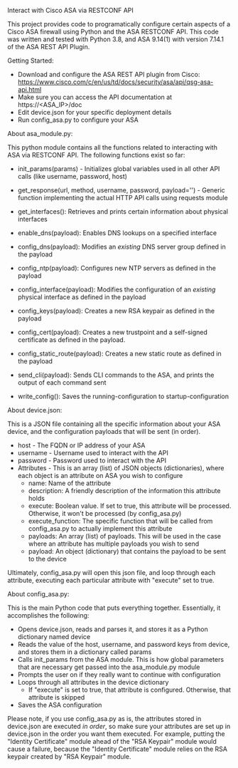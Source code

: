 Interact with Cisco ASA via RESTCONF API

This project provides code to programatically configure certain aspects of a Cisco ASA firewall using Python and the ASA RESTCONF API. This code was written and tested with Python 3.8, and ASA 9.14(1) with version 7.14.1 of the ASA REST API Plugin.

Getting Started:

- Download and configure the ASA REST API plugin from Cisco: https://www.cisco.com/c/en/us/td/docs/security/asa/api/qsg-asa-api.html
- Make sure you can access the API documentation at https://<ASA_IP>/doc
- Edit device.json for your specific deployment details
- Run config_asa.py to configure your ASA

About asa_module.py:

This python module contains all the functions related to interacting with ASA via RESTCONF API. The following functions exist so far:
   - init_params(params) - Initializes global variables used in all other API calls (like username, password, host)
   - get_response(url, method, username, password, payload='') - Generic function implementing the actual HTTP API calls using requests module
   
   - get_interfaces(): Retrieves and prints certain information about physical interfaces
   - enable_dns(payload): Enables DNS lookups on a specified interface
   - config_dns(payload): Modifies an *existing* DNS server group defined in the payload
   - config_ntp(payload): Configures new NTP servers as defined in the payload
   - config_interface(payload): Modifies the configuration of an *existing* physical interface as defined in the payload
   - config_keys(payload): Creates a new RSA keypair as defined in the payload
   - config_cert(payload): Creates a new trustpoint and a self-signed certificate as defined in the payload.
   - config_static_route(payload): Creates a new static route as defined in the payload
   - send_cli(payload): Sends CLI commands to the ASA, and prints the output of each command sent
   - write_config(): Saves the running-configuration to startup-configuration
   
About device.json:

This is a JSON file containing all the specific information about your ASA device, and the configuration payloads that will be sent (in order).
   - host - The FQDN or IP address of your ASA
   - username - Username used to interact with the API
   - password - Password used to interact with the API
   - Attributes - This is an array (list) of JSON objects (dictionaries), where each object is an attribute on ASA you wish to configure
      - name: Name of the attribute
      - description: A friendly description of the information this attribute holds
      - execute: Boolean value.  If set to true, this attribute will be processed. Otherwise, it won't be processed (by config_asa.py)
      - execute_function: The specific function that will be called from config_asa.py to actually implement this attribute
      - payloads: An array (list) of payloads.  This will be used in the case where an attribute has multiple payloads you wish to send
      - payload: An object (dictionary) that contains the payload to be sent to the device
     
Ultimately, config_asa.py will open this json file, and loop through each attribute, executing each particular attribute with "execute" set to true.

About config_asa.py:

This is the main Python code that puts everything together. Essentially, it accomplishes the following:
   - Opens device.json, reads and parses it, and stores it as a Python dictionary named device
   - Reads the value of the host, username, and password keys from device, and stores them in a dictionary called params
   - Calls init_params from the ASA module.  This is how global parameters that are necessary get passed into the asa_module.py module 
   - Prompts the user on if they really want to continue with configuration
   - Loops through all attributes in the device dictionary
      - If "execute" is set to true, that attribute is configured.  Otherwise, that attribute is skipped
   - Saves the ASA configuration
   
Please note, if you use config_asa.py as is, the attributes stored in device.json are executed *in order*, so make sure your attributes are set up in device.json in the order you want them executed.  For example, putting the "Identity Certificate" module ahead of the "RSA Keypair" module would cause a failure, because the "Identity Certificate" module relies on the RSA keypair created by "RSA Keypair" module.
